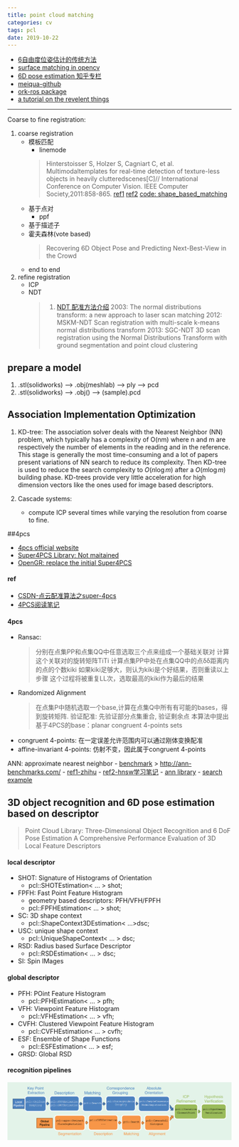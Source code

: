 ```yaml
---
title: point cloud matching
categories: cv
tags: pcl
date: 2019-10-22
---
```


- [6自由度位姿估计的传统方法](https://www.zhihu.com/question/63159179)
- [surface matching in opencv](https://docs.opencv.org/3.0-beta/modules/surface_matching/doc/surface_matching.html)
- [6D pose estimation 知乎专栏](https://zhuanlan.zhihu.com/6d-pose)
- [meiqua-github](https://github.com/meiqua/6DPose)
- [ork-ros package](http://wg-perception.github.io/object_recognition_core/install.html#install)
- [a tutorial on the revelent things](http://www.sci.utah.edu/~shireen/tutorials.html)

---

Coarse to fine registration:

1. coarse registration
	- 模板匹配
		- linemode
		> Hinterstoisser S, Holzer S, Cagniart C, et al. Multimodaltemplates for real-time detection of texture-less objects in heavily clutteredscenes[C]// International Conference on Computer Vision. IEEE Computer Society,2011:858-865.
		> [ref1](https://blog.csdn.net/zmdsjtu/article/details/79933822)
		> [ref2](https://blog.csdn.net/haithink/article/details/88396670)
		> [code: shape_based_matching](https://github.com/meiqua/shape_based_matching)
	- 基于点对
		- ppf
	- 基于描述子
	- 霍夫森林(vote based)
		> Recovering 6D Object Pose and Predicting Next-Best-View in the Crowd
	- end to end
2. refine registration
	- ICP
	- NDT
		> 1. [NDT 配准方法介绍](https://www.cnblogs.com/li-yao7758258/p/10705228.html)
		> 2003: The normal distributions transform: a new approach to laser scan matching
		> 2012: MSKM-NDT Scan registration with multi-scale k-means normal distributions transform
		> 2013: SGC-NDT 3D scan registration using the Normal Distributions Transform with ground segmentation and point cloud clustering




## prepare a model

1. .stl(solidworks) -->  .obj(meshlab)  --> ply --> pcd
2. .stl(solidworks)  --> .obj()	--> (sample).pcd

## Association Implementation Optimization

1. KD-tree: The association solver deals with the Nearest Neighbor (NN) problem, which typically has a complexity of O(nm) where n and m are respectively the number of elements in the reading and in the reference. This stage is generally the most time-consuming and a lot of papers present variations of NN search to reduce its complexity. Then KD-tree is used to reduce the search complexity to $O(n\log m)$ after a $O(m \log m)$ building phase. KD-trees provide very little acceleration for high dimension vectors like the ones used for image based descriptors.

2. Cascade systems:
	- compute ICP several times while varying the resolution from coarse to fine.

##4pcs



- [4pcs official website](http://graphics.stanford.edu/~niloy/research/fpcs/fpcs_sig_08.html)
- [Super4PCS Library: Not maitained ](http://nmellado.github.io/Super4PCS/)
- [OpenGR: replace the initial Super4PCS](https://storm-irit.github.io/OpenGR/index.html)

#### ref

- [CSDN-点云配准算法之super-4pcs](https://blog.csdn.net/peach_blossom/article/details/80955343)
- [4PCS阅读笔记](https://blog.csdn.net/Ha_ku/article/details/79480613)

#### 4pcs

- Ransac:
	> 分别在点集PP和点集QQ中任意选取三个点来组成一个基础关联对
	> 计算这个关联对的旋转矩阵TiTi
	> 计算点集PP中处在点集QQ中的点δδ距离内的点的个数kiki
	> 如果kiki足够大，则认为kiki是个好结果，否则重读以上步骤
	> 这个过程将被重复LL次，选取最高的kiki作为最后的结果
- Randomized Alignment
	> 在点集P中随机选取一个base,计算在点集Q中所有有可能的bases，得到旋转矩阵.
	> 验证配准: 先验证部分点集重合, 验证剩余点
	> 本算法中提出基于4PCS的base：planar congruent 4-points sets
- congruent 4-points: 在一定误差允许范围内可以通过刚体变换配准
- affine-invariant 4-points: 仿射不变，因此属于congruent 4-points

ANN: approximate nearest neighbor
	- [benchmark](https://github.com/erikbern/ann-benchmarks)
	> http://ann-benchmarks.com/
	- [ref1-zhihu](https://zhuanlan.zhihu.com/p/37381294)
	- [ref2-hnsw学习笔记](https://www.ryanligod.com/2018/11/27/2018-11-27%20HNSW%20%E4%BB%8B%E7%BB%8D/)
	- [ann library](http://www.cs.umd.edu/~mount/ANN/)
	- [search example](https://thomasdelteil.github.io/VisualSearch_MXNet/)



## 3D object recognition and 6D pose estimation based on descriptor

> Point Cloud Library: Three-Dimensional Object Recognition and 6 DoF Pose Estimation
> A Comprehensive Performance Evaluation of 3D Local Feature Descriptors

#### local descriptor

- SHOT: Signature of Histograms of Orientation
	- pcl::SHOTEstimation< ... > shot;
- FPFH: Fast Point Feature Histogram
	- geometry based descriptors: PFH/VFH/FPFH
	- pcl::FPFHEstimation< ... > shot;
- SC: 3D shape context
	- pcl::ShapeContext3DEstimation< ...>dsc;
- USC: unique shape context
	- pcl::UniqueShapeContext< ... > dsc;
- RSD: Radius based Surface Descriptor
	- pcl::RSDEstimation< ... > dsc;
- SI: Spin IMages

#### global descriptor

- PFH: POint Feature Histogram
	- pcl::PFHEstimation< ... > pfh;
- VFH: Viewpoint Feature Histogram
	- pcl::VFHEstimation< ... > vfh;
- CVFH: Clustered Viewpoint Feature Histogram
	- pcl::CVFHEstimation< ... > cvfh;
 - ESF: Ensemble of Shape Functions
	- pcl::ESFEstimation< ... > esf;
- GRSD: Global RSD

####  recognition pipelines

![pipelines](imgs/pipelines.png)










